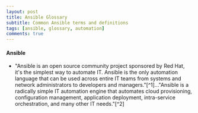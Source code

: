 ```yaml
---
layout: post
title: Ansible Glossary
subtitle: Common Ansible terms and definitions
tags: [ansible, glossary, automation]
comments: true
---
```


#### **Ansible**
- "Ansible is an open source community project sponsored by Red Hat, it's the simplest way to automate IT. Ansible is the only automation language that can be used across entire IT teams from systems and network administrators to developers and managers."[^1]..."Ansible is a radically simple IT automation engine that automates cloud provisioning, configuration management, application deployment, intra-service orchestration, and many other IT needs."[^2]
